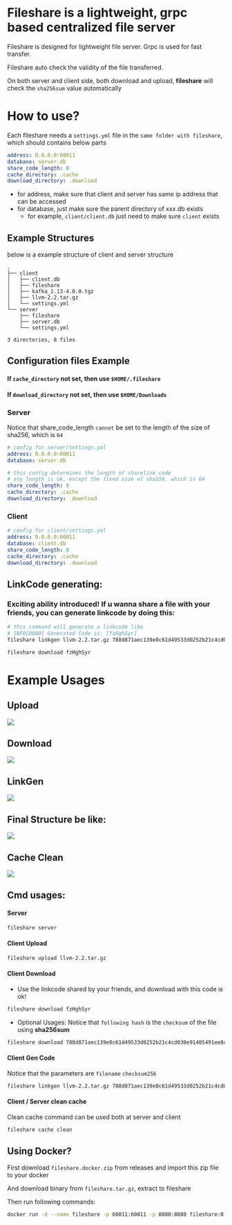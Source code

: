 # Fileshare is a lightweight, grpc based centralized file server
Fileshare is designed for lightweight file server. Grpc is used for fast transfer.

Fileshare auto check the validity of the file transferred.

On both server and client side, both download and upload, **fileshare** will check the `sha256sum` value automatically

# How to use?
Each fileshare needs a `settings.yml` file in the `same folder with fileshare`, which should contains below parts

``` yaml
address: 0.0.0.0:60011
database: server.db
share_code_length: 8
cache_directory: .cache
download_directory: .download
```

- for address, make sure that client and server has same ip address that can be accessed
- for database, just make sure the parent directory of xxx.db exists
    - for example, `client/client.db` just need to make sure `client` exists

## Example Structures
below is a example structure of client and server structure
```
.
├── client
│   ├── client.db
│   ├── fileshare
│   ├── kafka_2.13-4.0.0.tgz
│   ├── llvm-2.2.tar.gz
│   └── settings.yml
└── server
    ├── fileshare
    ├── server.db
    └── settings.yml

3 directories, 8 files
```

## Configuration files Example

#### If `cache_directory` not set, then use `$HOME/.fileshare`

#### If `download_directory` not set, then use `$HOME/Downloads`

### Server
Notice that share_code_length `cannot` be set to the length of the size of sha256, which is `64`
``` yaml
# config for server/settings.yml
address: 0.0.0.0:60011
database: server.db

# this config determines the length of sharelink code
# any length is ok, except the fixed size of sha256, which is 64
share_code_length: 8
cache_directory: .cache
download_directory: .download
```

### Client
``` yaml
# config for client/settings.yml
address: 0.0.0.0:60011
database: client.db
share_code_length: 8
cache_directory: .cache
download_directory: .download
```

## LinkCode generating:
### Exciting ability introduced! If u wanna share a file with your friends, you can generate linkcode by doing this:

``` sh
# this command will generate a linkcode like
# INFO[0000] Generated Code is: [fzHghSyr]
fileshare linkgen llvm-2.2.tar.gz 788d871aec139e0c61d49533d0252b21c4cd030e91405491ee8cb9b2d0311072

fileshare download fzHghSyr
```

# Example Usages
## Upload
![](docs/pictures/upload.png)

## Download
![](docs/pictures/download.png)

## LinkGen
![](docs/pictures/linkgen.png)

## Final Structure be like:
![](docs/pictures/final-structure.png)

## Cache Clean
![](docs/pictures/cache-clean.png)

## Cmd usages:

#### Server
``` sh
fileshare server
```

#### Client Upload
``` sh
fileshare upload llvm-2.2.tar.gz
```

#### Client Download
- Use the linkcode shared by your friends, and download with this code is ok!
``` sh
fileshare download fzHghSyr
```

- Optional Usages: Notice that `following hash` is the `checksum` of the file using **sha256sum**
``` sh
fileshare download 788d871aec139e0c61d49533d0252b21c4cd030e91405491ee8cb9b2d0311072
```

#### Client Gen Code
Notice that the parameters are `filename` `checksum256`
``` sh
fileshare linkgen llvm-2.2.tar.gz 788d871aec139e0c61d49533d0252b21c4cd030e91405491ee8cb9b2d0311072
```

#### Client / Server clean cache
Clean cache command can be used both at server and client
``` sh
fileshare cache clean
```
## Using Docker?
First download `fileshare.docker.zip` from releases and import this zip file to your docker

And download binary from `fileshare.tar.gz`, extract to fileshare

Then run following commands:
``` sh
docker run -d --name fileshare -p 60011:60011 -p 8080:8080 fileshare:0.1.4
```
